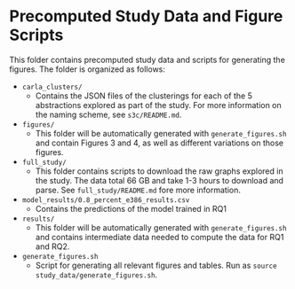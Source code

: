 # Precomputed Study Data and Figure Scripts
This folder contains precomputed study data and scripts for generating the figures.
The folder is organized as follows:
* `carla_clusters/`
  * Contains the JSON files of the clusterings for each of the 5 abstractions explored as part of the study. For more information on the naming scheme, see `s3c/README.md`.
* `figures/`
  * This folder will be automatically generated with `generate_figures.sh` and contain Figures 3 and 4, as well as different variations on those figures.
* `full_study/`
  * This folder contains scripts to download the raw graphs explored in the study. The data total 66 GB and take 1-3 hours to download and parse. See `full_study/README.md` fore more information.
* `model_results/0.8_percent_e386_results.csv`
  * Contains the predictions of the model trained in RQ1
* `results/`
  * This folder will be automatically generated with `generate_figures.sh` and contains intermediate data needed to compute the data for RQ1 and RQ2.
* `generate_figures.sh`
  * Script for generating all relevant figures and tables. Run as `source study_data/generate_figures.sh`.